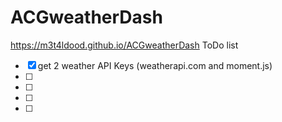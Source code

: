 # ACGweatherDash

https://m3t4ldood.github.io/ACGweatherDash
ToDo list
- [X] get 2 weather API Keys (weatherapi.com and moment.js)
- [ ] 
- [ ] 
- [ ] 
- [ ] 

